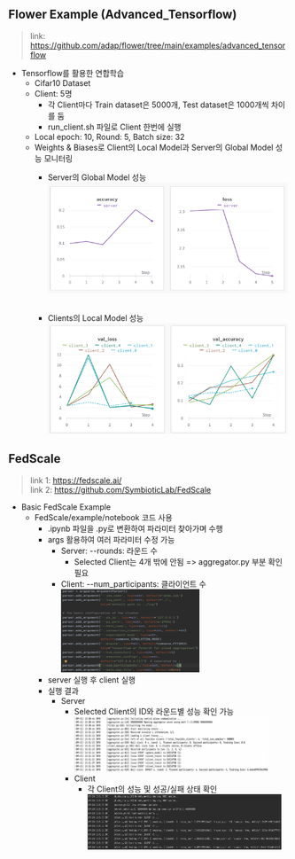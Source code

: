 ## Flower Example (Advanced_Tensorflow)
> link: https://github.com/adap/flower/tree/main/examples/advanced_tensorflow

* Tensorflow를 활용한 연합학습
  * Cifar10 Dataset
  * Client: 5명
    * 각 Client마다 Train dataset은 5000개, Test dataset은 1000개씩 차이를 둠
    * run_client.sh 파일로 Client 한번에 실행
  * Local epoch: 10, Round: 5, Batch size: 32
  * Weights & Biases로 Client의 Local Model과 Server의 Global Model 성능 모니터링
    * Server의 Global Model 성능<br/>
    <img src="./image/gl_model.png" width="450px" height="200px" title="gl_model" alt="RubberDuck"></img><br/><br/>


    * Clients의 Local Model 성능<br/>
    <img src="./image/local_model.png" width="450px" height="200px" title="local_model" alt="RubberDuck"></img><br/>

## FedScale
> link 1: https://fedscale.ai/ <br>
> link 2: https://github.com/SymbioticLab/FedScale <br>
* Basic FedScale Example
  * FedScale/example/notebook 코드 사용
    * .ipynb 파일을 .py로 변환하여 파라미터 찾아가며 수행
    * args 활용하여 여러 파라미터 수정 가능 <br>
      * Server: --rounds: 라운드 수
        * Selected Client는 4개 밖에 안됨 => aggregator.py 부분 확인 필요
      * Client: --num_participants: 클라이언트 수<br>
      <img src="./image/config_parser.png" width="250px" height="150px" title="local_model" alt="RubberDuck"></img>
    * server 실행 후 client 실행
    * 실행 결과
      * Server
        * Selected Client의 ID와 라운드별 성능 확인 가능 <br>
         <img src="./image/server_result.png" width="350px" height="100px" title="local_model" alt="RubberDuck"></img><br>
        * Client
          * 각 Client의 성능 및 성공/실패 상태 확인 <br>
           <img src="./image/client_result.png" width="350px" height="100px" title="local_model" alt="RubberDuck"></img><br>
